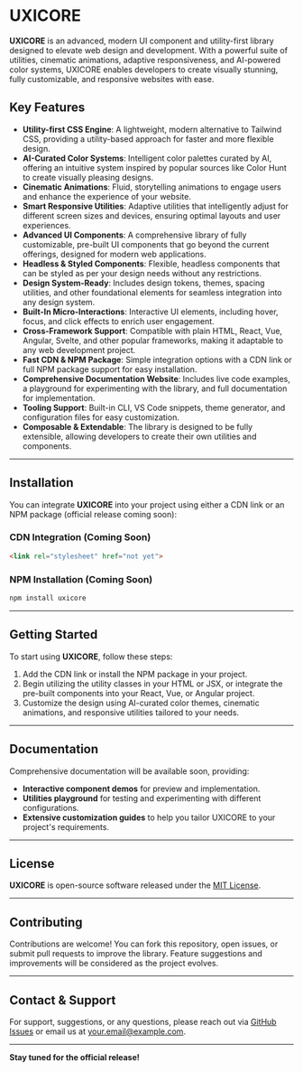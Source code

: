 
# UXICORE

**UXICORE** is an advanced, modern UI component and utility-first library designed to elevate web design and development. With a powerful suite of utilities, cinematic animations, adaptive responsiveness, and AI-powered color systems, UXICORE enables developers to create visually stunning, fully customizable, and responsive websites with ease.

## Key Features

* **Utility-first CSS Engine**: A lightweight, modern alternative to Tailwind CSS, providing a utility-based approach for faster and more flexible design.
* **AI-Curated Color Systems**: Intelligent color palettes curated by AI, offering an intuitive system inspired by popular sources like Color Hunt to create visually pleasing designs.
* **Cinematic Animations**: Fluid, storytelling animations to engage users and enhance the experience of your website.
* **Smart Responsive Utilities**: Adaptive utilities that intelligently adjust for different screen sizes and devices, ensuring optimal layouts and user experiences.
* **Advanced UI Components**: A comprehensive library of fully customizable, pre-built UI components that go beyond the current offerings, designed for modern web applications.
* **Headless & Styled Components**: Flexible, headless components that can be styled as per your design needs without any restrictions.
* **Design System-Ready**: Includes design tokens, themes, spacing utilities, and other foundational elements for seamless integration into any design system.
* **Built-In Micro-Interactions**: Interactive UI elements, including hover, focus, and click effects to enrich user engagement.
* **Cross-Framework Support**: Compatible with plain HTML, React, Vue, Angular, Svelte, and other popular frameworks, making it adaptable to any web development project.
* **Fast CDN & NPM Package**: Simple integration options with a CDN link or full NPM package support for easy installation.
* **Comprehensive Documentation Website**: Includes live code examples, a playground for experimenting with the library, and full documentation for implementation.
* **Tooling Support**: Built-in CLI, VS Code snippets, theme generator, and configuration files for easy customization.
* **Composable & Extendable**: The library is designed to be fully extensible, allowing developers to create their own utilities and components.

---

## Installation

You can integrate **UXICORE** into your project using either a CDN link or an NPM package (official release coming soon):

### CDN Integration (Coming Soon)

```html
<link rel="stylesheet" href="not yet">
```

### NPM Installation (Coming Soon)

```bash
npm install uxicore
```

---

## Getting Started

To start using **UXICORE**, follow these steps:

1. Add the CDN link or install the NPM package in your project.
2. Begin utilizing the utility classes in your HTML or JSX, or integrate the pre-built components into your React, Vue, or Angular project.
3. Customize the design using AI-curated color themes, cinematic animations, and responsive utilities tailored to your needs.

---

## Documentation

Comprehensive documentation will be available soon, providing:

* **Interactive component demos** for preview and implementation.
* **Utilities playground** for testing and experimenting with different configurations.
* **Extensive customization guides** to help you tailor UXICORE to your project's requirements.

---

## License

**UXICORE** is open-source software released under the [MIT License](LICENSE).

---

## Contributing

Contributions are welcome! You can fork this repository, open issues, or submit pull requests to improve the library. Feature suggestions and improvements will be considered as the project evolves.

---

## Contact & Support

For support, suggestions, or any questions, please reach out via [GitHub Issues](https://github.com/yourusername/uxicore/issues) or email us at [your.email@example.com](mailto:your.email@example.com).

---

**Stay tuned for the official release!**

